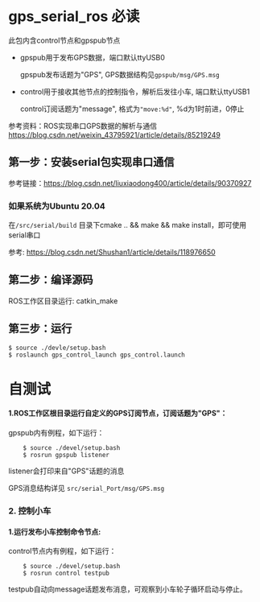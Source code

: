 # gps_serial_ros 必读

此包内含control节点和gpspub节点

- gpspub用于发布GPS数据，端口默认ttyUSB0

    gpspub发布话题为"GPS", GPS数据结构见`gpspub/msg/GPS.msg`

- control用于接收其他节点的控制指令，解析后发往小车, 端口默认ttyUSB1

    control订阅话题为"message", 格式为`"move:%d"`, %d为1时前进，0停止

参考资料：ROS实现串口GPS数据的解析与通信 https://blog.csdn.net/weixin_43795921/article/details/85219249
## 第一步：安装serial包实现串口通信
参考链接：https://blog.csdn.net/liuxiaodong400/article/details/90370927

### 如果系统为Ubuntu 20.04
在`/src/serial/build` 目录下cmake .. && make && make install，即可使用serial串口

参考: https://blog.csdn.net/Shushan1/article/details/118976650

## 第二步：编译源码

ROS工作区目录运行: catkin_make

## 第三步：运行


    $ source ./devle/setup.bash 
    $ roslaunch gps_control_launch gps_control.launch




# 自测试

#### 1.ROS工作区根目录运行自定义的**GPS订阅节点**，订阅话题为"GPS"：

gpspub内有例程，如下运行：

        $ source ./devel/setup.bash
        $ rosrun gpspub listener
        
listener会打印来自"GPS"话题的消息


GPS消息结构详见 `src/serial_Port/msg/GPS.msg`
    
### 2. 控制小车

#### 1.运行发布小车控制命令节点:

control节点内有例程，如下运行：
    
        $ source ./devel/setup.bash
        $ rosrun control testpub
        
testpub自动向message话题发布消息，可观察到小车轮子循环启动与停止。
